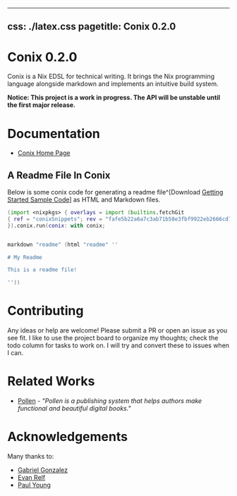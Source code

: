 

---
css: ./latex.css
pagetitle: Conix 0.2.0
---

# Conix 0.2.0

Conix is a Nix EDSL for technical writing. It brings the Nix
programming language alongside markdown and implements an
intuitive build system.

**Notice: This project is a work in progress. The API will be unstable
until the first major release.**


# Documentation

  * [Conix Home Page](https://theNerd247.github.io/conix)

## A Readme File In Conix

Below is some conix code for generating a readme file^[Download
[Getting Started Sample Code](./gettingStarted.nix)]
as HTML and Markdown files.

```nix
(import <nixpkgs> { overlays = import (builtins.fetchGit 
{ ref = "conixSnippets"; rev = "fafe5b22a6a7c3ab71b58e3fbf9922eb2666cd78"; url = "https://github.com/theNerd247/conix.git"; }); 
}).conix.run(conix: with conix;


markdown "readme" (html "readme" ''

# My Readme

This is a readme file!

''))


```

# Contributing

Any ideas or help are welcome! Please submit a PR or open an issue as you see
fit. I like to use the project board to organize my thoughts; check the todo
column for tasks to work on. I will try and convert these to issues when I can.

# Related Works

* [Pollen](https://docs.racket-lang.org/pollen/) - _"Pollen is a publishing
system that helps authors make functional and beautiful digital books."_

# Acknowledgements

Many thanks to:

  * [Gabriel Gonzalez](https://github.com/Gabriel439)
  * [Evan Relf](https://github.com/evanrelf)
  * [Paul Young](https://github.com/paulyoung)
